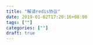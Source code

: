 ```yaml
---
title: "解读redis协议"
date: 2019-01-02T17:20:16+08:00
tags: [""]
categories: [""]
draft: true
---
```


